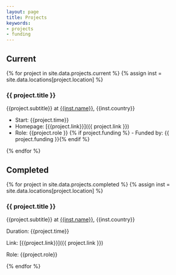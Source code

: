 ```yaml
---
layout: page
title: Projects
keywords:
- projects
- funding
---
```


## Current

{% for project in site.data.projects.current %}
{% assign inst = site.data.locations[project.location] %}

### {{ project.title }}
{{project.subtitle}} at [{{inst.name}}]({{inst.link}}), {{inst.country}}

- Start: {{project.time}}
- Homepage: [{{project.link}}]({{ project.link }})
- Role: {{project.role }}
{% if project.funding %} - Funded by: {{ project.funding }}{% endif %}

{% endfor %}


## Completed

{% for project in site.data.projects.completed %}
{% assign inst = site.data.locations[project.location] %}

### {{ project.title }}
{{project.subtitle}} at [{{inst.name}}]({{inst.link}}), {{inst.country}}

Duration: {{project.time}}

Link: [{{project.link}}]({{ project.link }})

Role: {{project.role}}

{% endfor %}
